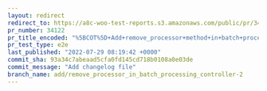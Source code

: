 ```yaml
---
layout: redirect
redirect_to: https://a8c-woo-test-reports.s3.amazonaws.com/public/pr/34122/e2e/index.html
pr_number: 34122
pr_title_encoded: "%5BCOT%5D+Add+remove_processor+method+in+batch+processing+controller%2C+use+it+when+disabling+orders+sync"
pr_test_type: e2e
last_published: "2022-07-29 08:19:42 +0000"
commit_sha: 93a34c7abeaad5cfa0fd145cd718b0108a0e03de
commit_message: "Add changelog file"
branch_name: add/remove_processor_in_batch_processing_controller-2
---
```

